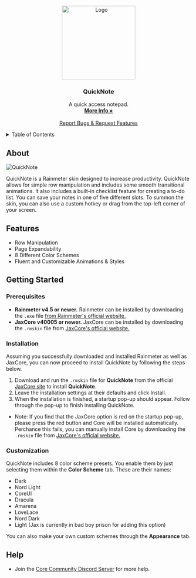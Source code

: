 
<br />
<div align="center">
  <a href="https://github.com/Jax-Core/QuickNote">
    <img src="https://i.imgur.com/r4olLTA.png" alt="Logo" width="200" height="200">
  </a>

<h3 align="center">QuickNote</h3>

  <p align="center">
    A quick access notepad.
    <br />
    <a href="https://www.deviantart.com/jaxoriginals/art/QuickNote-Quick-access-notepad-894951390"><strong>More Info »</strong></a>
    <br />
    <br />
    <a href="https://discord.gg/JmgehPSDD6">Report Bugs & Request Features </a>
  </p>
</div>


<!-- TABLE OF CONTENTS -->
<details>
  <summary>Table of Contents</summary>
  <ol>
    <li>
      <a href="#about">About</a>
    </li>
    <li>
      <a href="#Features">Features</a>
    </li>
    <li>
      <a href="#getting-started">Getting Started</a>
      <ul>
        <li><a href="#prerequisites">Prerequisites</a></li>
        <li><a href="#installation">Installation</a></li>
        <li><a href="#customization">Customization</a></li>
      </ul>
    </li>

 <li>
      <a href="#help">Help</a>
    </li>
  </ol>
</details>


## About

![QuickNote](https://images-wixmp-ed30a86b8c4ca887773594c2.wixmp.com/i/97bfd084-7ef0-496f-a835-3c41f482d38c/destwwu-0a47f2bf-547a-4ac5-809a-568a4afab9ca.png)

QuickNote is a Rainmeter skin designed to increase productivity. QuickNote allows for simple row manipulation and includes some smooth transitional animations. It also includes a built-in checklist feature for creating a to-do list. You can save your notes in one of five different slots. To summon the skin, you can also use a custom hotkey or drag from the top-left corner of your screen.

## Features

* Row Manipulation 
* Page Expandability
* 8 Different Color Schemes 
* Fluent and Customizable Animations & Styles

## Getting Started

### Prerequisites

- **Rainmeter v4.5 or newer.** Rainmeter can be installed by downloading the `.exe` file [from Rainmeter's official website.](https://www.rainmeter.net/)
- **JaxCore v40005 or newer.** JaxCore can be installed by downloading the `.rmskin` file from [JaxCore's official website.](https://jax-core.github.io/)

### Installation

Assuming you successfully downloaded and installed Rainmeter as well as JaxCore, you can now proceed to install QuickNote by following the steps below.

1. Download and run the `.rmskin` file for **QuickNote** from the official [JaxCore site](https://jax-core.github.io/) to install **QuickNote**.
2. Leave the installation settings at their defaults and click Install.
3. When the installation is finished, a startup pop-up should appear. Follow through the pop-up to finish installing QuickNote.

* Note:  If you find that the JaxCore option is red on the startup pop-up, please press the red button and Core will be installed automatically. Perchance this fails, you can manually install Core by downloading the `.rmskin` file from [JaxCore's official website.](https://jax-core.github.io/)


### Customization

QuickNote includes 8 color scheme presets. You enable them by just selecting them within the **Color Scheme** tab. These are their names:

- Dark
- Nord Light
- CoreUI
- Dracula
- Amarena
- LoveLace
- Nord Dark
- Light (Jax is currently in bad boy prison for adding this option)

You can also make your own custom schemes through the **Appearance** tab.

## Help
- Join the [Core Community Discord Server](https://discord.gg/JmgehPSDD6) for more help.
